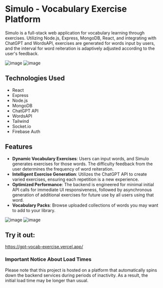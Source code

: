 # Simulo - Vocabulary Exercise Platform

Simulo is a full-stack web application for vocabulary learning through exercises. Utilizing Node.js, Express, MongoDB, React, and integrating with ChatGPT and WordsAPI, exercises are generated for words input by users, and the interval for word reiteration is adaptively adjusted according to the user's feedback.

![image](https://github.com/vincentostrowski/simulo-gpt-exercises/assets/92182422/e82801d5-9647-4c02-856b-cda52a76b539)
![image](https://github.com/vincentostrowski/simulo-gpt-exercises/assets/92182422/c63ca394-21fb-4547-a67d-0eb35286e483)

## Technologies Used

- React
- Express
- Node.js
- MongoDB
- ChatGPT API
- WordsAPI
- Tailwind
- Socket.io
- Firebase Auth

## Features

- **Dynamic Vocabulary Exercises**: Users can input words, and Simulo generates exercises for those words. The difficulty feedback from the user determines the frequency of word reiteration.
- **Intelligent Exercise Generation**: Utilizes the ChatGPT API to create varied exercises, ensuring each repetition is a new experience.
- **Optimized Performance**: The backend is engineered for minimal initial API calls for immediate UI responsiveness, followed by asynchronous generation of additional exercises for future use by all users using that word.
- **Vocabulary Packs**: Browse uploaded collections of words you may want to add to your library.

![image](https://github.com/vincentostrowski/simulo-gpt-exercises/assets/92182422/159f0840-eaad-407a-90ff-144dae2fbf67)
![image](https://github.com/vincentostrowski/simulo-gpt-exercises/assets/92182422/c72782cc-d11a-4396-919f-351267c96d0e)

## Try it out: 
https://gpt-vocab-exercise.vercel.app/ 

### Important Notice About Load Times
Please note that this project is hosted on a platform that automatically spins down the backend services during periods of inactivity. As a result, the initial load time may be longer than usual.
